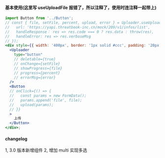 #### 基本使用(这里写 useUploadFile 报错了，所以注释了，使用时连注释一起带上)

```jsx inside Markdown
import Button from '../Button';
// const { file, setFile, percent, upload, error } = Uploader.useUploadFile({
//   url: 'https://yapi.threatbook-inc.cn/mock/209/v1/infos/list',
//   handleResponse： res => res.code === 0 ? res.data : throw(res),
//   handleError: res => res.verboseMsg
// });
<div style={{ width: '400px', border: '1px solid #ccc', padding: '20px' }}>
  <Uploader
    type="button"
    // deletable={true}
    // onChange={setFile}
    // showProgress={file}
    // progress={percent}
    // errorMsg={error}
  />
  <Button
  // onClick={() => {
  //   const params = new FormData();
  //   params.append('file', file);
  //   upload(params);
  // }}
  >
    上传
  </Button>
</div>;
```

#### changelog

1, 3.0 版本新增组件
2, 增加 multi 实现多选
